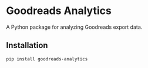 # Goodreads Analytics

A Python package for analyzing Goodreads export data.

## Installation

```bash
pip install goodreads-analytics